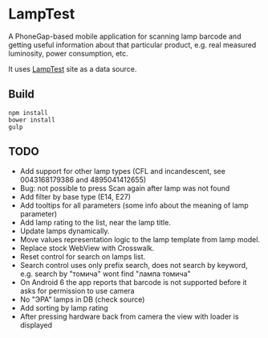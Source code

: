 LampTest
=========

A PhoneGap-based mobile application for scanning lamp barcode and getting useful information about that particular product, e.g. real measured luminosity, power consumption, etc.

It uses [LampTest](http://lamptest.ru) site as a data source.

Build
-----

```
npm install
bower install
gulp
```

TODO
----
* Add support for other lamp types (CFL and incandescent, see 0043168179386 and 4895041412655)
* Bug: not possible to press Scan again after lamp was not found
* Add filter by base type (E14, E27)
* Add tooltips for all parameters (some info about the meaning of lamp parameter)
* Add lamp rating to the list, near the lamp title.
* Update lamps dynamically.
* Move values representation logic to the lamp template from lamp model.
* Replace stock WebView with Crosswalk.
* Reset control for search on lamps list.
* Search control uses only prefix search, does not search by keyword, e.g. search by "томича" wont find "лампа томича"
* On Android 6 the app reports that barcode is not supported before it asks for permission to use camera
* No "ЭРА" lamps in DB (check source)
* Add sorting by lamp rating
* After pressing hardware back from camera the view with loader is displayed